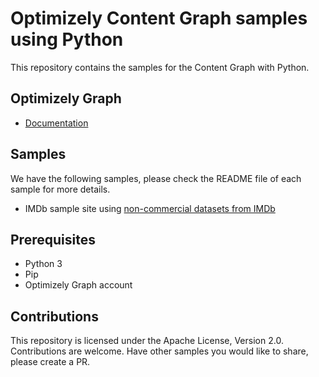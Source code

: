 # Optimizely Content Graph samples using Python

This repository contains the samples for the Content Graph with Python.

## Optimizely Graph
- [Documentation](https://docs.developers.optimizely.com/digital-experience-platform/v1.4.0-content-graph/docs)

## Samples
We have the following samples, please check the README file of each sample for more details.
- IMDb sample site using [non-commercial datasets from IMDb](https://developer.imdb.com/non-commercial-datasets/)

## Prerequisites
- Python 3
- Pip
- Optimizely Graph account

## Contributions
This repository is licensed under the Apache License, Version 2.0.  Contributions are welcome. Have other samples you would like to share, please create a PR.